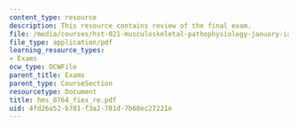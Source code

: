 ```yaml
---
content_type: resource
description: This resource contains review of the final exam.
file: /media/courses/hst-021-musculoskeletal-pathophysiology-january-iap-2006/4fd26a52b781f3a2781d7b68ec27221e_hms_8764_fiex_re.pdf
file_type: application/pdf
learning_resource_types:
- Exams
ocw_type: OCWFile
parent_title: Exams
parent_type: CourseSection
resourcetype: Document
title: hms_8764_fiex_re.pdf
uid: 4fd26a52-b781-f3a2-781d-7b68ec27221e
---
```

